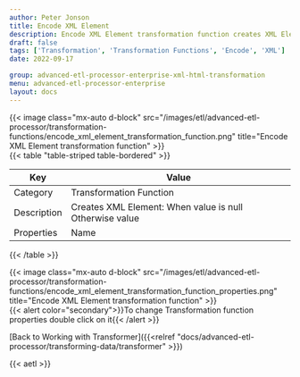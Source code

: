 ```yaml
---
author: Peter Jonson
title: Encode XML Element
description: Encode XML Element transformation function creates XML Element
draft: false
tags: ['Transformation', 'Transformation Functions', 'Encode', 'XML']
date: 2022-09-17

group: advanced-etl-processor-enterprise-xml-html-transformation
menu: advanced-etl-processor-enterprise
layout: docs
---
```


{{< image class="mx-auto d-block"  src="/images/etl/advanced-etl-processor/transformation-functions/encode_xml_element_transformation_function.png" title="Encode XML Element transformation function" >}}
\
{{< table "table-striped table-bordered" >}}

| Key         | Value                                                                        |
| ----------- | ---------------------------------------------------------------------------- |
| Category    | Transformation Function                                                      |
| Description | Creates XML Element: When value is null <name/> Otherwise <name>value</name> |
| Properties  | Name                                                                         |

{{< /table >}}

{{< image class="mx-auto d-block"  src="/images/etl/advanced-etl-processor/transformation-functions/encode_xml_element_transformation_function_properties.png" title="Encode XML Element transformation function" >}}
\
{{< alert color="secondary">}}To change Transformation function properties double click on it{{< /alert >}}

[Back to Working with Transformer]({{<relref "docs/advanced-etl-processor/transforming-data/transformer" >}})

{{< aetl >}}

